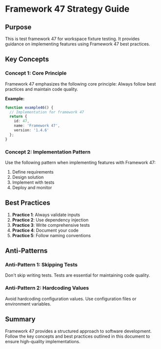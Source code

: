 # Framework 47 Strategy Guide

## Purpose

This is test framework 47 for workspace fixture testing. It provides guidance on implementing features using Framework 47 best practices.



## Key Concepts

### Concept 1: Core Principle

Framework 47 emphasizes the following core principle: Always follow best practices and maintain code quality.

**Example:**
```typescript
function example46() {
  // Implementation for framework 47
  return {
    id: 47,
    name: 'Framework 47',
    version: '1.4.6'
  };
}
```

### Concept 2: Implementation Pattern

Use the following pattern when implementing features with Framework 47:

1. Define requirements
2. Design solution
3. Implement with tests
4. Deploy and monitor

## Best Practices

1. **Practice 1**: Always validate inputs
2. **Practice 2**: Use dependency injection
3. **Practice 3**: Write comprehensive tests
4. **Practice 4**: Document your code
5. **Practice 5**: Follow naming conventions

## Anti-Patterns

### Anti-Pattern 1: Skipping Tests

Don't skip writing tests. Tests are essential for maintaining code quality.

### Anti-Pattern 2: Hardcoding Values

Avoid hardcoding configuration values. Use configuration files or environment variables.

## Summary

Framework 47 provides a structured approach to software development. Follow the key concepts and best practices outlined in this document to ensure high-quality implementations.


